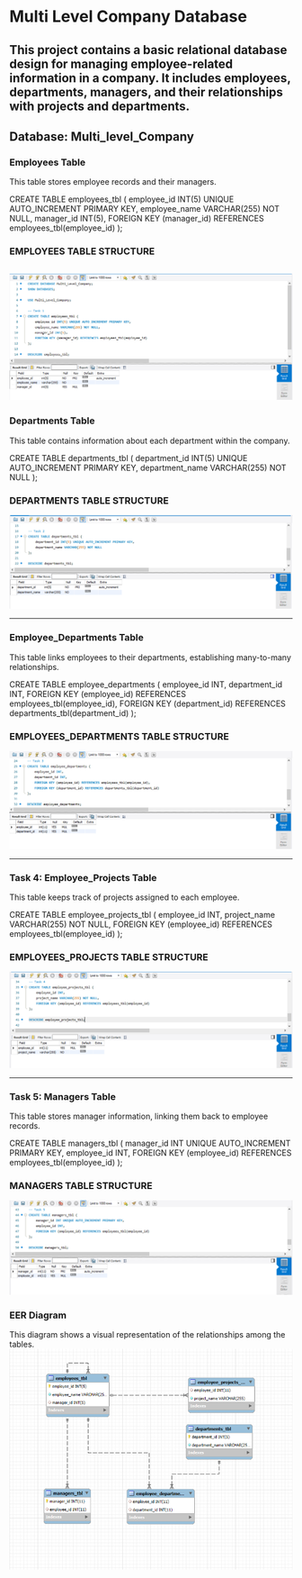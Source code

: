 # Multi Level Company Database 
This project contains a basic relational database design for managing employee-related information in a company.
It includes employees, departments, managers, and their relationships with projects and departments.
---

## Database: Multi_level_Company

### Employees Table

This table stores employee records and their managers.

CREATE TABLE employees_tbl (
    employee_id INT(5) UNIQUE AUTO_INCREMENT PRIMARY KEY,
    employee_name VARCHAR(255) NOT NULL,
    manager_id INT(5),
    FOREIGN KEY (manager_id) REFERENCES employees_tbl(employee_id)
    );
    
### EMPLOYEES TABLE STRUCTURE

![sample Output](images/TASK1.PNG)
---

### Departments Table

This table contains information about each department within the company.

CREATE TABLE departments_tbl (
    department_id INT(5) UNIQUE AUTO_INCREMENT PRIMARY KEY,
    department_name VARCHAR(255) NOT NULL
);

### DEPARTMENTS TABLE STRUCTURE
![sample Output](images/TASK2.PNG)

---

### Employee_Departments Table

This table links employees to their departments, establishing many-to-many relationships.

CREATE TABLE employee_departments (
    employee_id INT,
    department_id INT,
    FOREIGN KEY (employee_id) REFERENCES employees_tbl(employee_id),
    FOREIGN KEY (department_id) REFERENCES departments_tbl(department_id)
);

### EMPLOYEES_DEPARTMENTS TABLE STRUCTURE
![sample Output](images/TASK3.PNG)

---

### Task 4: Employee_Projects Table
This table keeps track of projects assigned to each employee.

CREATE TABLE employee_projects_tbl (
    employee_id INT,
    project_name VARCHAR(255) NOT NULL,
    FOREIGN KEY (employee_id) REFERENCES employees_tbl(employee_id)
);

### EMPLOYEES_PROJECTS TABLE STRUCTURE
![sample Output](images/TASK4.PNG)

---

### Task 5: Managers Table
This table stores manager information, linking them back to employee records.

CREATE TABLE managers_tbl (
    manager_id INT UNIQUE AUTO_INCREMENT PRIMARY KEY,
    employee_id INT,
    FOREIGN KEY (employee_id) REFERENCES employees_tbl(employee_id)
);

### MANAGERS TABLE STRUCTURE
![sample Output](images/TASK5.PNG)

### EER Diagram
This diagram shows a visual representation of the relationships among the tables.
![sample Output](images/ERD.PNG)

